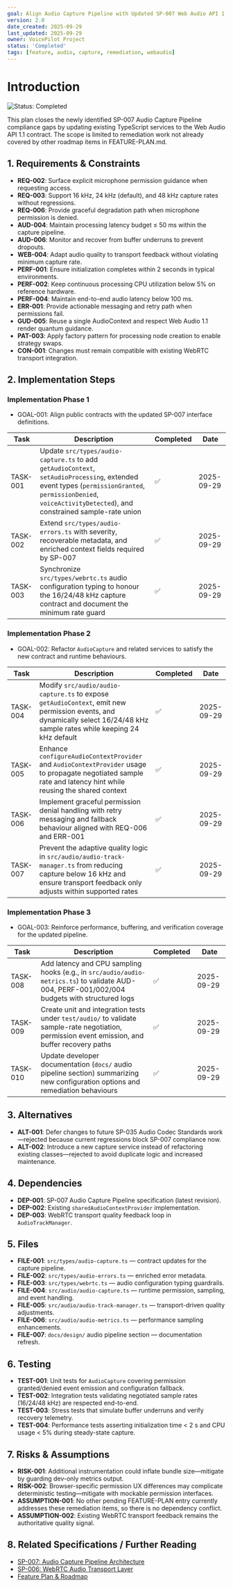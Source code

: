 ```yaml
---
goal: Align Audio Capture Pipeline with Updated SP-007 Web Audio API 1.1 Requirements
version: 2.0
date_created: 2025-09-29
last_updated: 2025-09-29
owner: VoicePilot Project
status: 'Completed'
tags: [feature, audio, capture, remediation, webaudio]
---
```


# Introduction

![Status: Completed](https://img.shields.io/badge/status-Completed-brightgreen)

This plan closes the newly identified SP-007 Audio Capture Pipeline compliance gaps by updating existing TypeScript services to the Web Audio API 1.1 contract. The scope is limited to remediation work not already covered by other roadmap items in FEATURE-PLAN.md.

## 1. Requirements & Constraints

- **REQ-002**: Surface explicit microphone permission guidance when requesting access.
- **REQ-003**: Support 16 kHz, 24 kHz (default), and 48 kHz capture rates without regressions.
- **REQ-006**: Provide graceful degradation path when microphone permission is denied.
- **AUD-004**: Maintain processing latency budget ≤ 50 ms within the capture pipeline.
- **AUD-006**: Monitor and recover from buffer underruns to prevent dropouts.
- **WEB-004**: Adapt audio quality to transport feedback without violating minimum capture rate.
- **PERF-001**: Ensure initialization completes within 2 seconds in typical environments.
- **PERF-002**: Keep continuous processing CPU utilization below 5% on reference hardware.
- **PERF-004**: Maintain end-to-end audio latency below 100 ms.
- **ERR-001**: Provide actionable messaging and retry path when permissions fail.
- **GUD-005**: Reuse a single AudioContext and respect Web Audio 1.1 render quantum guidance.
- **PAT-003**: Apply factory pattern for processing node creation to enable strategy swaps.
- **CON-001**: Changes must remain compatible with existing WebRTC transport integration.

## 2. Implementation Steps

### Implementation Phase 1

- GOAL-001: Align public contracts with the updated SP-007 interface definitions.

| Task | Description | Completed | Date |
|------|-------------|-----------|------|
| TASK-001 | Update `src/types/audio-capture.ts` to add `getAudioContext`, `setAudioProcessing`, extended event types (`permissionGranted`, `permissionDenied`, `voiceActivityDetected`), and constrained sample-rate union | ✅ | 2025-09-29 |
| TASK-002 | Extend `src/types/audio-errors.ts` with severity, recoverable metadata, and enriched context fields required by SP-007 | ✅ | 2025-09-29 |
| TASK-003 | Synchronize `src/types/webrtc.ts` audio configuration typing to honour the 16/24/48 kHz capture contract and document the minimum rate guard | ✅ | 2025-09-29 |

### Implementation Phase 2

- GOAL-002: Refactor `AudioCapture` and related services to satisfy the new contract and runtime behaviours.

| Task | Description | Completed | Date |
|------|-------------|-----------|------|
| TASK-004 | Modify `src/audio/audio-capture.ts` to expose `getAudioContext`, emit new permission events, and dynamically select 16/24/48 kHz sample rates while keeping 24 kHz default | ✅ | 2025-09-29 |
| TASK-005 | Enhance `configureAudioContextProvider` and `AudioContextProvider` usage to propagate negotiated sample rate and latency hint while reusing the shared context | ✅ | 2025-09-29 |
| TASK-006 | Implement graceful permission denial handling with retry messaging and fallback behaviour aligned with REQ-006 and ERR-001 | ✅ | 2025-09-29 |
| TASK-007 | Prevent the adaptive quality logic in `src/audio/audio-track-manager.ts` from reducing capture below 16 kHz and ensure transport feedback only adjusts within supported rates | ✅ | 2025-09-29 |

### Implementation Phase 3

- GOAL-003: Reinforce performance, buffering, and verification coverage for the updated pipeline.

| Task | Description | Completed | Date |
|------|-------------|-----------|------|
| TASK-008 | Add latency and CPU sampling hooks (e.g., in `src/audio/audio-metrics.ts`) to validate AUD-004, PERF-001/002/004 budgets with structured logs | ✅ | 2025-09-29 |
| TASK-009 | Create unit and integration tests under `test/audio/` to validate sample-rate negotiation, permission event emission, and buffer recovery paths | ✅ | 2025-09-29 |
| TASK-010 | Update developer documentation (`docs/` audio pipeline section) summarizing new configuration options and remediation behaviours | ✅ | 2025-09-29 |

## 3. Alternatives

- **ALT-001**: Defer changes to future SP-035 Audio Codec Standards work—rejected because current regressions block SP-007 compliance now.
- **ALT-002**: Introduce a new capture service instead of refactoring existing classes—rejected to avoid duplicate logic and increased maintenance.

## 4. Dependencies

- **DEP-001**: SP-007 Audio Capture Pipeline specification (latest revision).
- **DEP-002**: Existing `sharedAudioContextProvider` implementation.
- **DEP-003**: WebRTC transport quality feedback loop in `AudioTrackManager`.

## 5. Files

- **FILE-001**: `src/types/audio-capture.ts` — contract updates for the capture pipeline.
- **FILE-002**: `src/types/audio-errors.ts` — enriched error metadata.
- **FILE-003**: `src/types/webrtc.ts` — audio configuration typing guardrails.
- **FILE-004**: `src/audio/audio-capture.ts` — runtime permission, sampling, and event handling.
- **FILE-005**: `src/audio/audio-track-manager.ts` — transport-driven quality adjustments.
- **FILE-006**: `src/audio/audio-metrics.ts` — performance sampling enhancements.
- **FILE-007**: `docs/design/` audio pipeline section — documentation refresh.

## 6. Testing

- **TEST-001**: Unit tests for `AudioCapture` covering permission granted/denied event emission and configuration fallback.
- **TEST-002**: Integration tests validating negotiated sample rates (16/24/48 kHz) are respected end-to-end.
- **TEST-003**: Stress tests that simulate buffer underruns and verify recovery telemetry.
- **TEST-004**: Performance tests asserting initialization time < 2 s and CPU usage < 5% during steady-state capture.

## 7. Risks & Assumptions

- **RISK-001**: Additional instrumentation could inflate bundle size—mitigate by guarding dev-only metrics output.
- **RISK-002**: Browser-specific permission UX differences may complicate deterministic testing—mitigate with mockable permission interfaces.
- **ASSUMPTION-001**: No other pending FEATURE-PLAN entry currently addresses these remediation items, so there is no dependency conflict.
- **ASSUMPTION-002**: Existing WebRTC transport feedback remains the authoritative quality signal.

## 8. Related Specifications / Further Reading

- [SP-007: Audio Capture Pipeline Architecture](../spec/sp-007-spec-architecture-audio-capture-pipeline.md)
- [SP-006: WebRTC Audio Transport Layer](../spec/sp-006-spec-architecture-webrtc-audio.md)
- [Feature Plan & Roadmap](../docs/design/FEATURE-PLAN.md)

